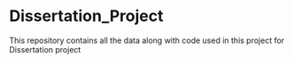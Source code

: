 # Dissertation_Project
This repository contains all the data along with code used in this project for Dissertation project
